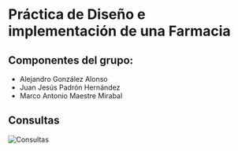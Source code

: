 # Práctica de Diseño e implementación de una Farmacia

## Componentes del grupo:
- Alejandro González Alonso
- Juan Jesús Padrón Hernández
- Marco Antonio Maestre Mirabal

## Consultas

![Consultas](Farmacia/capturas/select_2.png)
